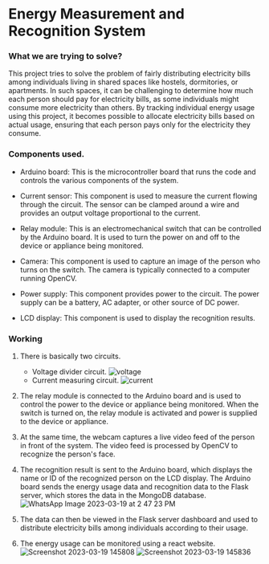 # Energy Measurement and Recognition System

### What we are trying to solve?
This project tries to solve the problem of fairly distributing electricity bills among individuals living in shared spaces like hostels, dormitories, or apartments. In such spaces, it can be challenging to determine how much each person should pay for electricity bills, as some individuals might consume more electricity than others. By tracking individual energy usage using this project, it becomes possible to allocate electricity bills based on actual usage, ensuring that each person pays only for the electricity they consume.

### Components used.

- Arduino board: This is the microcontroller board that runs the code and controls the various components of the system.

- Current sensor: This component is used to measure the current flowing through the circuit. The sensor can be clamped around a wire and provides an output voltage proportional to the current.

- Relay module: This is an electromechanical switch that can be controlled by the Arduino board. It is used to turn the power on and off to the device or appliance being monitored.

- Camera: This component is used to capture an image of the person who turns on the switch. The camera is typically connected to a computer running OpenCV.

- Power supply: This component provides power to the circuit. The power supply can be a battery, AC adapter, or other source of DC power.

- LCD display: This component is used to display the recognition results. 

### Working

1. There is basically two circuits.
   - Voltage divider circuit.
     ![voltage](https://user-images.githubusercontent.com/97159197/226164898-70c51192-f701-4da4-bc21-622791c704f5.png)
   - Current measuring circuit.
     ![current](https://user-images.githubusercontent.com/97159197/226164902-20bf35f5-7987-485a-940b-2ffbfbbb224d.png)

2. The relay module is connected to the Arduino board and is used to control the power to the device or appliance being monitored.
   When the switch is turned on, the relay module is activated and power is supplied to the device or appliance.
   
3. At the same time, the webcam captures a live video feed of the person in front of the system.
   The video feed is processed by OpenCV to recognize the person's face.
   
4. The recognition result is sent to the Arduino board, which displays the name or ID of the recognized person on the LCD display.
   The Arduino board sends the energy usage data and recognition data to the Flask server, which stores the data in the MongoDB database.
   ![WhatsApp Image 2023-03-19 at 2 47 23 PM](https://user-images.githubusercontent.com/97159197/226165638-39ee84fe-6b8b-4680-9d6a-e50391a14015.jpeg)
5. The data can then be viewed in the Flask server dashboard and used to distribute electricity bills among individuals according to their usage.
6. The energy usage can be monitored using a react website.
   ![Screenshot 2023-03-19 145808](https://user-images.githubusercontent.com/97159197/226166026-92cb7e3e-4199-403b-bed4-456aee6bc729.png)
   ![Screenshot 2023-03-19 145836](https://user-images.githubusercontent.com/97159197/226166033-1c659acb-274e-4b41-801d-976b156dde01.png)
